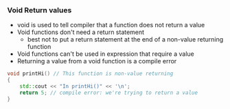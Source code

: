### Void Return values
- void is used to tell compiler that a function does not return a value
- Void functions don't need a return statement
	- best not to put a return statement at the end of a non-value returning function
- Void functions can't be used in expression that require a value
- Returning a value from a void function is a compile error
```cpp
void printHi() // This function is non-value returning
{
    std::cout << "In printHi()" << '\n';
    return 5; // compile error: we're trying to return a value
}
```
